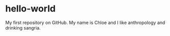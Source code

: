 # hello-world
My first repository on GitHub.
My name is Chloe and I like anthropology and drinking sangria.

